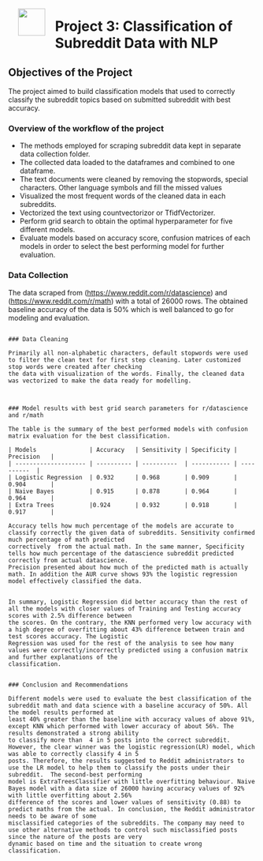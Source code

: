 <img src="http://imgur.com/1ZcRyrc.png" style="float: left; margin: 20px; height: 55px">

# Project 3: Classification of  Subreddit Data with NLP 


## Objectives of the Project

The project aimed to build classification models that used to  correctly classify the subreddit topics based on submitted subreddit with best accuracy.


### Overview of the workflow of the project
- The methods employed for scraping subreddit data kept in separate data collection folder.
- The collected data loaded to the dataframes and combined to one dataframe. 
- The text documents were cleaned  by removing the stopwords, special characters. Other language symbols and fill the missed values
- Visualized the most frequent words of the cleaned data in each subreddits.
- Vectorized the text using countvectorizor or TfidfVectorizer.
- Perform grid search to obtain the optimal hyperparameter for five different models.
- Evaluate models based on accuracy score, confusion matrices of each models in order to select the best performing model for further evaluation.


### Data Collection

The data scraped from (https://www.reddit.com/r/datascience)  and (https://www.reddit.com/r/math) with a total of 26000 rows. The obtained baseline accuracy of the data is 50% which is well balanced to go for modeling and evaluation.
```

### Data Cleaning

Primarily all non-alphabetic characters, default stopwords were used to filter the clean text for first step cleaning. Later customized stop words were created after checking 
the data with visualization of the words. Finally, the cleaned data was vectorized to make the data ready for modelling.



### Model results with best grid search parameters for r/datascience and r/math

The table is the summary of the best performed models with confusion matrix evaluation for the best classification.

| Models               | Accuracy   | Sensitivity | Specificity | Precision   | 
| -------------------- | ---------- | ----------  | ----------- | ----------  | 
| Logistic Regression  | 0.932      | 0.968       | 0.909       | 0.904       | 
| Naive Bayes          | 0.915      | 0.878       | 0.964       | 0.964       | 
| Extra Trees          |0.924       | 0.932       | 0.918       | 0.917       | 

Accuracy tells how much percentage of the models are accurate to classify correctly the given data of subreddits. Sensitivity confirmed much percentage of math predicted 
correctively  from the actual math. In the same manner, Specificity tells how much percentage of the datascience subreddit predicted correctly from actual datascience. 
Precision presented about how much of the predicted math is actually math. In addition the AUR curve shows 93% the logistic regression model effectively classified the data.


In summary, Logistic Regression did better accuracy than the rest of all the models with closer values of Training and Testing accuracy scores with 2.5% difference between 
the scores. On the contrary, the KNN performed very low accuracy with a high degree of overfitting about 43% difference between train and test scores accuracy. The Logistic 
Regression was used for the rest of the analysis to see how many values were correctly/incorrectly predicted using a confusion matrix and further explanations of the 
classification.


### Conclusion and Recommendations

Different models were used to evaluate the best classification of the subreddit math and data science with a baseline accuracy of 50%. All the model results performed at 
least 40% greater than the baseline with accuracy values of above 91%, except KNN which performed with lower accuracy of about 56%. The results demonstrated a strong ability 
to classify more than  4 in 5 posts into the correct subreddit. However, the clear winner was the logistic regression(LR) model, which was able to correctly classify 4 in 5 
posts. Therefore, the results suggested to Reddit administrators to use the LR model to help them to classify the posts under their subreddit.  The second-best performing 
model is ExtraTreesClassifier with little overfitting behaviour. Naive Bayes model with a data size of 26000 having accuracy values of 92% with little overfitting about 2.56% 
difference of the scores and lower values of sensitivity (0.88) to predict maths from the actual. In conclusion, the Reddit administrator needs to be aware of some 
misclassified categories of the subreddits. The company may need to use other alternative methods to control such misclassified posts since the nature of the posts are very 
dynamic based on time and the situation to create wrong classification.

